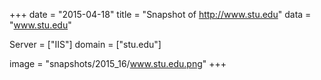 
+++
date = "2015-04-18"
title = "Snapshot of http://www.stu.edu"
data = "www.stu.edu"

Server = ["IIS"]
domain = ["stu.edu"]

  image = "snapshots/2015_16/www.stu.edu.png"
+++
#
